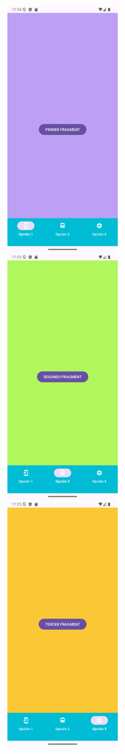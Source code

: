 
<img src="../../img/12_1.png" alt="App Fragments" width="250" /> &nbsp;
<img src="../../img/12_2.png" alt="App Fragments" width="250" />&nbsp;
<img src="../../img/12_3.png" alt="App Fragments" width="250" />
